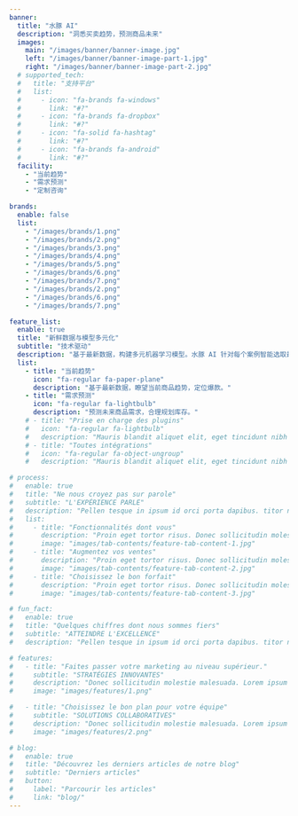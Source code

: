 ```yaml
---
banner:
  title: "水豚 AI"
  description: "洞悉买卖趋势，预测商品未来"
  images:
    main: "/images/banner/banner-image.jpg"
    left: "/images/banner/banner-image-part-1.jpg"
    right: "/images/banner/banner-image-part-2.jpg"
  # supported_tech:
  #   title: "支持平台"
  #   list:
  #     - icon: "fa-brands fa-windows"
  #       link: "#?"
  #     - icon: "fa-brands fa-dropbox"
  #       link: "#?"
  #     - icon: "fa-solid fa-hashtag"
  #       link: "#?"
  #     - icon: "fa-brands fa-android"
  #       link: "#?"
  facility:
    - "当前趋势"
    - "需求预测"
    - "定制咨询"

brands:
  enable: false
  list:
    - "/images/brands/1.png"
    - "/images/brands/2.png"
    - "/images/brands/3.png"
    - "/images/brands/4.png"
    - "/images/brands/5.png"
    - "/images/brands/6.png"
    - "/images/brands/7.png"
    - "/images/brands/2.png"
    - "/images/brands/6.png"
    - "/images/brands/7.png"

feature_list:
  enable: true
  title: "新鲜数据与模型多元化"
  subtitle: "技术驱动"
  description: "基于最新数据，构建多元机器学习模型。水豚 AI 针对每个案例智能选取最佳模型，并且提供可信赖的测试。"
  list:
    - title: "当前趋势"
      icon: "fa-regular fa-paper-plane"
      description: "基于最新数据，瞭望当前商品趋势，定位爆款。"
    - title: "需求预测"
      icon: "fa-regular fa-lightbulb"
      description: "预测未来商品需求，合理规划库存。"
    # - title: "Prise en charge des plugins"
    #   icon: "fa-regular fa-lightbulb"
    #   description: "Mauris blandit aliquet elit, eget tincidunt nibh pulvinar a. Mauris blandit aliquet elit, eget tincidunt pulvinar a. Curabitur aliquet quam id dui posuere"
    # - title: "Toutes intégrations"
    #   icon: "fa-regular fa-object-ungroup"
    #   description: "Mauris blandit aliquet elit, eget tincidunt nibh pulvinar a. Mauris blandit aliquet elit, eget tincidunt pulvinar a. Curabitur aliquet quam id dui posuere"

# process:
#   enable: true
#   title: "Ne nous croyez pas sur parole"
#   subtitle: "L'EXPÉRIENCE PARLE"
#   description: "Pellen tesque in ipsum id orci porta dapibus. titor nibh. Vivamus accumsan tincidunt."
#   list:
#     - title: "Fonctionnalités dont vous"
#       description: "Proin eget tortor risus. Donec sollicitudin molestie imperdiet et, porttitor at sem."
#       image: "images/tab-contents/feature-tab-content-1.jpg"
#     - title: "Augmentez vos ventes"
#       description: "Proin eget tortor risus. Donec sollicitudin molestie imperdiet et, porttitor at sem."
#       image: "images/tab-contents/feature-tab-content-2.jpg"
#     - title: "Choisissez le bon forfait"
#       description: "Proin eget tortor risus. Donec sollicitudin molestie imperdiet et, porttitor at sem."
#       image: "images/tab-contents/feature-tab-content-3.jpg"

# fun_fact:
#   enable: true
#   title: "Quelques chiffres dont nous sommes fiers"
#   subtitle: "ATTEINDRE L'EXCELLENCE"
#   description: "Pellen tesque in ipsum id orci porta dapibus. titor nibh. Vivamus accumsan tincidunt. Vestibulum ac diam sit amet quam vehicula elementum"

# features:
#   - title: "Faites passer votre marketing au niveau supérieur."
#     subtitle: "STRATÉGIES INNOVANTES"
#     description: "Donec sollicitudin molestie malesuada. Lorem ipsum dolor sit imperdiet et, porttitor at sem. Pellentesque in ipsum id orci porta dapibus. Curabitur aliquet quam id dui posuere blandit. Proin eget elementum sed sit amet dui. Nulla porttitor accumsan tincidunt. Proin eget tortor risus."
#     image: "images/features/1.png"

#   - title: "Choisissez le bon plan pour votre équipe"
#     subtitle: "SOLUTIONS COLLABORATIVES"
#     description: "Donec sollicitudin molestie malesuada. Lorem ipsum dolor sit imperdiet et, porttitor at sem. Pellentesque in ipsum id orci porta dapibus. Curabitur aliquet quam id dui posuere blandit. Proin eget elementum sed sit amet dui. Nulla porttitor accumsan tincidunt. Proin eget tortor risus."
#     image: "images/features/2.png"

# blog:
#   enable: true
#   title: "Découvrez les derniers articles de notre blog"
#   subtitle: "Derniers articles"
#   button:
#     label: "Parcourir les articles"
#     link: "blog/"
---
```

